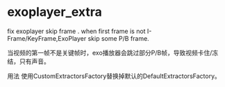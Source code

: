 # exoplayer_extra
fix exoplayer skip frame .
when first frame is not I-Frame/KeyFrame,ExoPlayer skip some P/B frame.

当视频的第一帧不是关键帧时，exo播放器会跳过部分P/B帧，导致视频卡住/冻结，只有声音。

用法
使用CustomExtractorsFactory替换掉默认的DefaultExtractorsFactory。